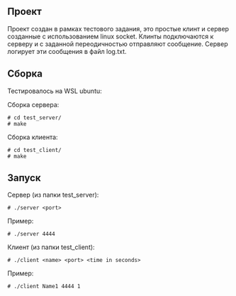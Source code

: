 ## Проект

Проект создан в рамках тестового задания, это простые клинт и сервер созданные с использованием linux socket.
Клинты подключаются к серверу и с заданной переодичностью отправляют сообщение.
Сервер логирует эти сообщения в файл log.txt.

## Сборка 

Тестировалось на WSL ubuntu:

Сборка сервера:
```
# cd test_server/
# make
```

Сборка клиента:
```
# cd test_client/
# make
```

## Запуск

Сервер (из папки test_server):
```
# ./server <port>
```
Пример: 
```
# ./server 4444
```

Клиент (из папки test_client):
```
# ./client <name> <port> <time in seconds>
```
Пример: 
```
# ./client Name1 4444 1
```
